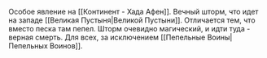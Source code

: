 Особое явление на [[Континент - Хада Афен]]. Вечный шторм, что идет на западе [[Великая Пустыня|Великой Пустыни]]. Отличается тем, что вместо песка там пепел. Шторм очевидно магический, и идти туда - верная смерть. Для всех, за исключением [[Пепельные Воины|Пепельных Воинов]].